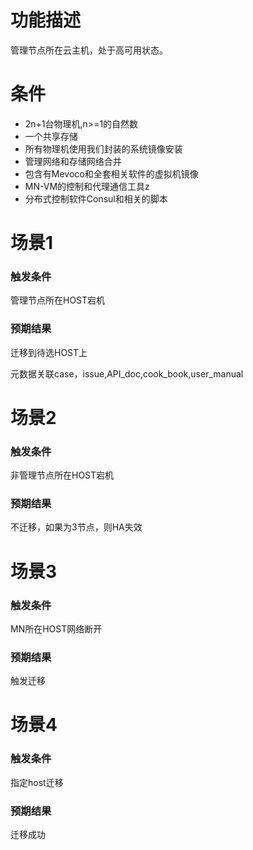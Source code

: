 # 功能描述

管理节点所在云主机，处于高可用状态。

# 条件

* 2n+1台物理机,n&gt;=1的自然数
* 一个共享存储
* 所有物理机使用我们封装的系统镜像安装
* 管理网络和存储网络合并
* 包含有Mevoco和全套相关软件的虚拟机镜像
* MN-VM的控制和代理通信工具z
* 分布式控制软件Consul和相关的脚本

# 场景1

### 触发条件

管理节点所在HOST宕机

### 预期结果

迁移到待选HOST上

元数据关联case，issue,API_doc,cook_book,user_manual

# 场景2

### 触发条件

非管理节点所在HOST宕机

### 预期结果

不迁移，如果为3节点，则HA失效

# 场景3

### 触发条件

MN所在HOST网络断开

### 预期结果

触发迁移

# 场景4

### 触发条件

指定host迁移

### 预期结果

迁移成功

